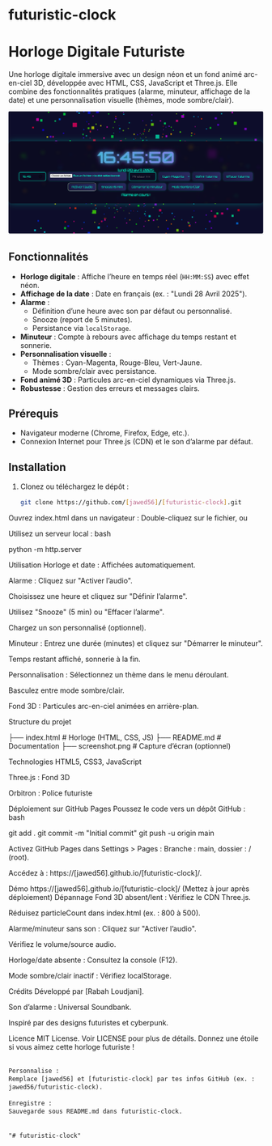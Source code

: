 # futuristic-clock
# Horloge Digitale Futuriste

Une horloge digitale immersive avec un design néon et un fond animé arc-en-ciel 3D, développée avec HTML, CSS, JavaScript et Three.js. Elle combine des fonctionnalités pratiques (alarme, minuteur, affichage de la date) et une personnalisation visuelle (thèmes, mode sombre/clair).

![Capture d'écran](screenshot.png)

## Fonctionnalités

- **Horloge digitale** : Affiche l’heure en temps réel (`HH:MM:SS`) avec effet néon.
- **Affichage de la date** : Date en français (ex. : "Lundi 28 Avril 2025").
- **Alarme** :
  - Définition d’une heure avec son par défaut ou personnalisé.
  - Snooze (report de 5 minutes).
  - Persistance via `localStorage`.
- **Minuteur** : Compte à rebours avec affichage du temps restant et sonnerie.
- **Personnalisation visuelle** :
  - Thèmes : Cyan-Magenta, Rouge-Bleu, Vert-Jaune.
  - Mode sombre/clair avec persistance.
- **Fond animé 3D** : Particules arc-en-ciel dynamiques via Three.js.
- **Robustesse** : Gestion des erreurs et messages clairs.

## Prérequis

- Navigateur moderne (Chrome, Firefox, Edge, etc.).
- Connexion Internet pour Three.js (CDN) et le son d’alarme par défaut.

## Installation

1. Clonez ou téléchargez le dépôt :
   ```bash
   git clone https://github.com/[jawed56]/[futuristic-clock].git

Ouvrez index.html dans un navigateur :
Double-cliquez sur le fichier, ou

Utilisez un serveur local :
bash

python -m http.server

Utilisation
Horloge et date : Affichées automatiquement.

Alarme :
Cliquez sur "Activer l’audio".

Choisissez une heure et cliquez sur "Définir l’alarme".

Utilisez "Snooze" (5 min) ou "Effacer l’alarme".

Chargez un son personnalisé (optionnel).

Minuteur :
Entrez une durée (minutes) et cliquez sur "Démarrer le minuteur".

Temps restant affiché, sonnerie à la fin.

Personnalisation :
Sélectionnez un thème dans le menu déroulant.

Basculez entre mode sombre/clair.

Fond 3D : Particules arc-en-ciel animées en arrière-plan.

Structure du projet

├── index.html       # Horloge (HTML, CSS, JS)
├── README.md        # Documentation
├── screenshot.png   # Capture d’écran (optionnel)

Technologies
HTML5, CSS3, JavaScript

Three.js : Fond 3D

Orbitron : Police futuriste

Déploiement sur GitHub Pages
Poussez le code vers un dépôt GitHub :
bash

git add .
git commit -m "Initial commit"
git push -u origin main

Activez GitHub Pages dans Settings > Pages :
Branche : main, dossier : / (root).

Accédez à : https://[jawed56].github.io/[futuristic-clock]/.

Démo
https://[jawed56].github.io/[futuristic-clock]/ (Mettez à jour après déploiement)
Dépannage
Fond 3D absent/lent :
Vérifiez le CDN Three.js.

Réduisez particleCount dans index.html (ex. : 800 à 500).

Alarme/minuteur sans son :
Cliquez sur "Activer l’audio".

Vérifiez le volume/source audio.

Horloge/date absente : Consultez la console (F12).

Mode sombre/clair inactif : Vérifiez localStorage.

Crédits
Développé par [Rabah Loudjani].

Son d’alarme : Universal Soundbank.

Inspiré par des designs futuristes et cyberpunk.

Licence
MIT License. Voir LICENSE pour plus de détails.
Donnez une étoile  si vous aimez cette horloge futuriste !
```

Personnalise :
Remplace [jawed56] et [futuristic-clock] par tes infos GitHub (ex. : jawed56/futuristic-clock).

Enregistre :
Sauvegarde sous README.md dans futuristic-clock.


"# futuristic-clock" 

